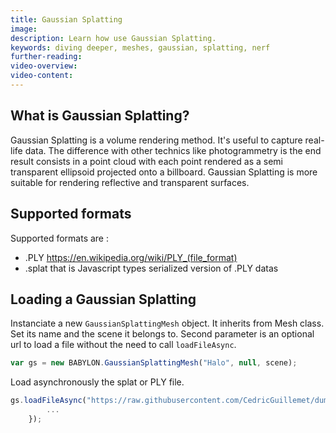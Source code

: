 ```yaml
---
title: Gaussian Splatting
image:
description: Learn how use Gaussian Splatting.
keywords: diving deeper, meshes, gaussian, splatting, nerf
further-reading:
video-overview:
video-content:
---
```


## What is Gaussian Splatting?

Gaussian Splatting is a volume rendering method. It's useful to capture real-life data. The difference with other technics like photogrammetry is the end result consists in a point cloud with each point rendered as a semi transparent ellipsoid projected onto a billboard. Gaussian Splatting is more suitable for rendering reflective and transparent surfaces.

## Supported formats

Supported formats are :

- .PLY https://en.wikipedia.org/wiki/PLY_(file_format)
- .splat that is Javascript types serialized version of .PLY datas

## Loading a Gaussian Splatting

Instanciate a new `GaussianSplattingMesh` object. It inherits from Mesh class. Set its name and the scene it belongs to.
Second parameter is an optional url to load a file without the need to call `loadFileAsync`.

```javascript
var gs = new BABYLON.GaussianSplattingMesh("Halo", null, scene);
```

Load asynchronously the splat or PLY file.

```javascript
gs.loadFileAsync("https://raw.githubusercontent.com/CedricGuillemet/dump/master/Halo_Believe.splat").then(()=>{
        ...
    });
```

<Playground id="#CID4NN#0" title="Simple Example of Gaussian Splatting" description="Simple example of setting a Gaussian Splatting."/>

<Playground id="#45KYTJ#8" title="Loading and displaying different Gaussian Splatting scenes" description="Loading and displaying different Gaussian Splatting scenes."/>
